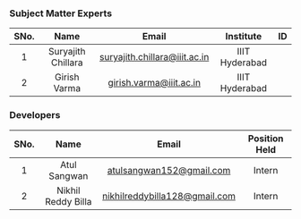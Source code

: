 ### Subject Matter Experts
| SNo. | Name              | Email                             | Institute       | ID  |
| :---: | :----------------:| :----------------------------------:| :---------------:| :--: |
| 1   | Suryajith Chillara | suryajith.chillara@iiit.ac.in     | IIIT Hyderabad  |     |
| 2   | Girish Varma       | girish.varma@iiit.ac.in           | IIIT Hyderabad  |     |

### Developers
| SNo. | Name               | Email                               | Position Held    |
| :---: | :------------------:| :------------------------------------:| :---------------:|
| 1   | Atul Sangwan        | atulsangwan152@gmail.com           |    Intern        |
| 2   | Nikhil Reddy Billa  | nikhilreddybilla128@gmail.com      |    Intern       |